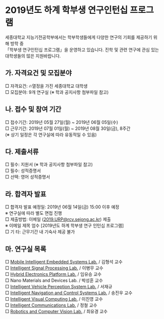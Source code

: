 # 2019년도 하계 학부생 연구인턴십 프로그램

세종대학교 지능기전공학부에서는 학부학생들에게 다양한 연구의 기회를 제공하기 위해 방학 중 <br> 
「학부생 연구인턴십 프로그램」을 운영하고 있습니다. 진학 및 관련 연구에 관심 있는 대학생들의 많은 지원바랍니다.

## 가.	자격요건 및 모집분야
□ 자격요건: 🔥열정을 가진 세종대학교 대학생 <br>
□ 모집분야:  9개 연구실 (※ 학과 공지사항 첨부파일 참고)

## 나. 접수 및 참여 기간
□ 접수기간: 2019년 05월 27일(월) ~ 2019년 06월 05일(수) <br>
□ 근무기간: 2019년 07월 01일(월) ~ 2019년 08월 30일(금), 8주간 <br>
(※ 상기 일정은 각 연구실에 따라 유동적일 수 있음)

## 다. 제출서류
□ 필수: 지원서 (※ 학과 공지사항 첨부파일 참고) <br>
□ 필수: 성적증명서 <br>
□ 선택: 영어 성적증명서 

## 라. 합격자 발표
□ 합격자 발표 예정일: 2019년 06월 14일(금) 15:00 이후 예정 <br>
※ 연구실에 따라 별도 면접 진행 <br>
□ 제출방법: 이메일 (2019.URP@rcv.sejong.ac.kr) 제출 <br>
※ 이메일 제목 엄수 [2019년도 하계 학부생 연구 인턴십 프로그램] <br>
□ 기 타: 근무기간 내 기숙사 제공 불가 <br>

## 마. 연구실 목록 
□  [Mobile Intelligent Embedded Systems Lab.](http://home.sejong.ac.kr/~hyungkim/4.html) / 김형석 교수 <br>
□  [Intelligent Signal Processing Lab.](https://sites.google.com/view/blee/) / 이병무 교수 <br>
□  [Hybrid Electronics Platform Lab.](https://helplab.wixsite.com/helplab) / 임유승 교수 <br>
□  Nano Materials and Devices Lab. / 박성훈 교수 <br>
□  [Intelligent Vehicle Perception System Lab.](https://sites.google.com/view/ivpg)  / 서재규 <br>
□  [Intelligent Navigation and Control Systems Lab.](https://sites.google.com/view/incsl) / 송진우 교수 <br>
□  [Intelligent Visual Computing Lab.](https://sites.google.com/view/ivcl) / 이진영 교수 <br>
□  [Intelligent Communications Lab.](https://sites.google.com/view/sejong-icl) / 정철 교수 <br>
□  [Robotics and Computer Vision Lab.](https://www.rcv.sejong.ac.kr/) / 최유경 교수 <br>
